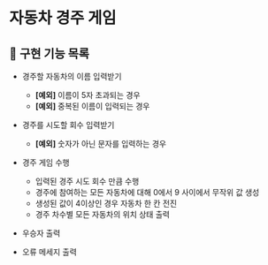 # 자동차 경주 게임

## 📝 구현 기능 목록

- 경주할 자동차의 이름 입력받기
  - **[예외]** 이름이 5자 초과되는 경우
  - **[예외]** 중복된 이름이 입력되는 경우
    
- 경주를 시도할 회수 입력받기
  - **[예외]** 숫자가 아닌 문자를 입력하는 경우
  
- 경주 게임 수행
  - 입력된 경주 시도 회수 만큼 수행
  - 경주에 참여하는 모든 자동차에 대해 0에서 9 사이에서 무작위 값 생성
  - 생성된 값이 4이상인 경우 자동차 한 칸 전진 
  - 경주 차수별 모든 자동차의 위치 상태 출력

- 우승자 출력

- 오류 메세지 출력
